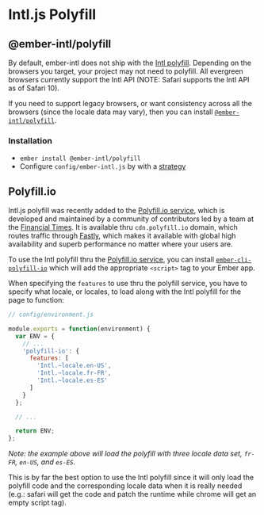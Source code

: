 
Intl.js Polyfill
==============================================================================

## @ember-intl/polyfill

By default, ember-intl does not ship with the [Intl polyfill](https://github.com/andyearnshaw/Intl.js/).
Depending on the browsers you target, your project may  not need to polyfill.
All evergreen browsers currently support the Intl API (NOTE: Safari supports the Intl API as of Safari 10).

If you need to support legacy browsers, or want consistency across all the browsers (since the locale data may vary), then
you can install [`@ember-intl/polyfill`](https://github.com/ember-intl/polyfill).

### Installation

* `ember install @ember-intl/polyfill`
* Configure `config/ember-intl.js` by with a [strategy](https://github.com/ember-intl/polyfill#options)

## Polyfill.io

Intl.js polyfill was recently added to the [Polyfill.io service][Polyfill service], which is
developed and maintained by a community of contributors led by a team at the
[Financial Times](http://www.ft.com/). It is available thru `cdn.polyfill.io`
domain, which routes traffic through [Fastly](http://www.fastly.com/), which
makes it available with global high availability and superb performance no
matter where your users are.

To use the Intl polyfill thru the [Polyfill.io service][Polyfill service], you can install
[`ember-cli-polyfill-io`][ember-cli-polyfill-io] which will add the appropriate `<script>` tag to
your Ember app.

When specifying the `features` to use thru the polyfill service, you have to
specify what locale, or locales, to load along with the Intl polyfill for the
page to function:

```javascript
// config/environment.js

module.exports = function(environment) {
  var ENV = {
    // ...
    'polyfill-io': {
      features: [
        'Intl.~locale.en-US',
        'Intl.~locale.fr-FR',
        'Intl.~locale.es-ES'
      ]
    }
  };

  // ...

  return ENV;
};
```

_Note: the example above will load the polyfill with three locale data set,
`fr-FR`, `en-US`, and `es-ES`._

This is by far the best option to use the Intl polyfill since it will only
load the polyfill code and the corresponding locale data when it is really
needed (e.g.: safari will get the code and patch the runtime while chrome
will get an empty script tag).

[Polyfill service]: https://cdn.polyfill.io/v2/docs/
[ember-cli-polyfill-io]: https://github.com/alexlafroscia/ember-cli-polyfill-io
